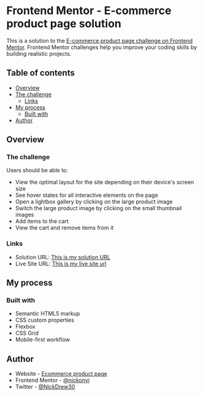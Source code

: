 # Frontend Mentor - E-commerce product page solution

This is a solution to the [E-commerce product page challenge on Frontend Mentor](https://www.frontendmentor.io/challenges/ecommerce-product-page-UPsZ9MJp6). Frontend Mentor challenges help you improve your coding skills by building realistic projects.

## Table of contents

- [Overview](#overview)
- [The challenge](#the-challenge)
  - [Links](#links)
- [My process](#my-process)
  - [Built with](#built-with)
- [Author](#author)




## Overview

### The challenge

Users should be able to:

- View the optimal layout for the site depending on their device's screen size
- See hover states for all interactive elements on the page
- Open a lightbox gallery by clicking on the large product image
- Switch the large product image by clicking on the small thumbnail images
- Add items to the cart
- View the cart and remove items from it



### Links

- Solution URL: [This is my  solution URL](https://github.com/nickonyi/ecommerce-product-page.git)
- Live Site URL: [This is my live site url](https://nickonyi.github.io/ecommerce-product-page/)

## My process

### Built with

- Semantic HTML5 markup
- CSS custom properties
- Flexbox
- CSS Grid
- Mobile-first workflow


## Author

- Website - [Ecommerce product page](https://nickonyi.github.io/ecommerce-product-page/)
- Frontend Mentor - [@nickonyi](https://www.frontendmentor.io/profile/nickonyi)
- Twitter - [@NickDrew30](https://twitter.com/NickDrew30)




